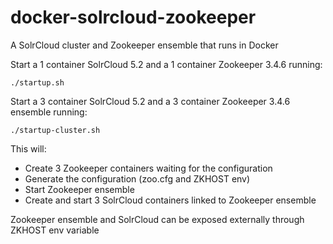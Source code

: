 docker-solrcloud-zookeeper
================

A SolrCloud cluster and Zookeeper ensemble that runs in Docker

Start a 1 container SolrCloud 5.2 and a 1 container Zookeeper 3.4.6 running:

    ./startup.sh
    
Start a 3 container SolrCloud 5.2 and a 3 container Zookeeper 3.4.6 ensemble running:

    ./startup-cluster.sh
    
This will:

- Create 3 Zookeeper containers waiting for the configuration
- Generate the configuration (zoo.cfg and ZKHOST env)
- Start Zookeeper ensemble
- Create and start 3 SolrCloud containers linked to Zookeeper ensemble

Zookeeper ensemble and SolrCloud can be exposed externally through ZKHOST env variable

